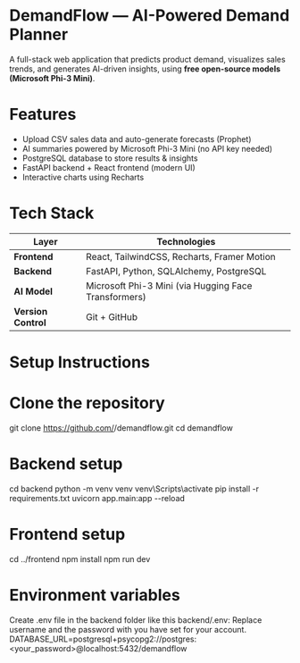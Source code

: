 # DemandFlow — AI-Powered Demand Planner

A full-stack web application that predicts product demand, visualizes sales trends, and generates AI-driven insights, using **free open-source models (Microsoft Phi-3 Mini)**.

# Features

- Upload CSV sales data and auto-generate forecasts (Prophet)
- AI summaries powered by Microsoft Phi-3 Mini (no API key needed)
- PostgreSQL database to store results & insights
- FastAPI backend + React frontend (modern UI)
- Interactive charts using Recharts

# Tech Stack

| Layer               | Technologies                                         |
| ------------------- | ---------------------------------------------------- |
| **Frontend**        | React, TailwindCSS, Recharts, Framer Motion          |
| **Backend**         | FastAPI, Python, SQLAlchemy, PostgreSQL              |
| **AI Model**        | Microsoft Phi-3 Mini (via Hugging Face Transformers) |
| **Version Control** | Git + GitHub                                         |

# Setup Instructions

# Clone the repository

git clone https://github.com/<your-username>/demandflow.git
cd demandflow

# Backend setup

cd backend
python -m venv venv
venv\Scripts\activate
pip install -r requirements.txt
uvicorn app.main:app --reload

# Frontend setup

cd ../frontend
npm install
npm run dev

# Environment variables

Create .env file in the backend folder like this backend/.env:
Replace username and the password with you have set for your account.
DATABASE_URL=postgresql+psycopg2://postgres:<your_password>@localhost:5432/demandflow
